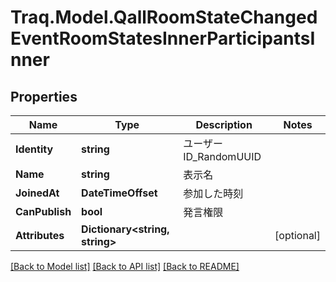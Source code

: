 # Traq.Model.QallRoomStateChangedEventRoomStatesInnerParticipantsInner

## Properties

Name | Type | Description | Notes
------------ | ------------- | ------------- | -------------
**Identity** | **string** | ユーザーID_RandomUUID | 
**Name** | **string** | 表示名 | 
**JoinedAt** | **DateTimeOffset** | 参加した時刻 | 
**CanPublish** | **bool** | 発言権限 | 
**Attributes** | **Dictionary&lt;string, string&gt;** |  | [optional] 

[[Back to Model list]](../../README.md#documentation-for-models) [[Back to API list]](../../README.md#documentation-for-api-endpoints) [[Back to README]](../../README.md)

